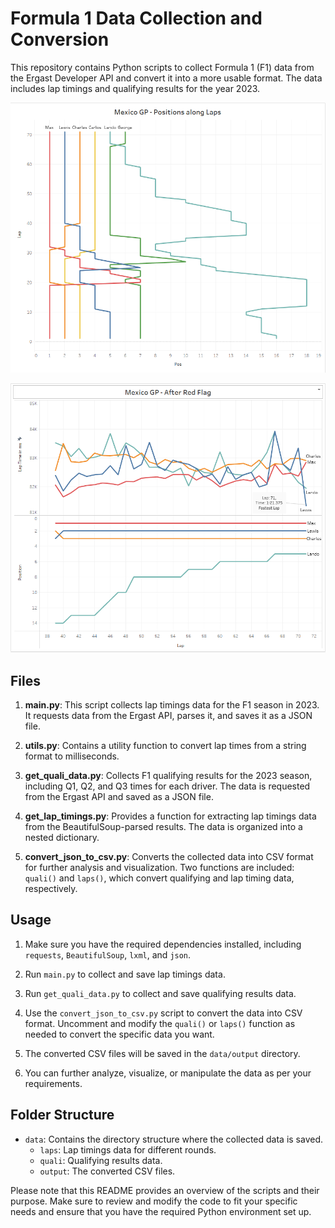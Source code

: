 # Formula 1 Data Collection and Conversion

This repository contains Python scripts to collect Formula 1 (F1) data from the Ergast Developer API and convert it into a more usable format. The data includes lap timings and qualifying results for the year 2023.



![Positions Along Laps](images/pos_mex_gp.png)



![Laptimes - After Red Flag](images/rf_mex_gp.png)


## Files

1. **main.py**: This script collects lap timings data for the F1 season in 2023. It requests data from the Ergast API, parses it, and saves it as a JSON file.

2. **utils.py**: Contains a utility function to convert lap times from a string format to milliseconds.

3. **get_quali_data.py**: Collects F1 qualifying results for the 2023 season, including Q1, Q2, and Q3 times for each driver. The data is requested from the Ergast API and saved as a JSON file.

4. **get_lap_timings.py**: Provides a function for extracting lap timings data from the BeautifulSoup-parsed results. The data is organized into a nested dictionary.

5. **convert_json_to_csv.py**: Converts the collected data into CSV format for further analysis and visualization. Two functions are included: `quali()` and `laps()`, which convert qualifying and lap timing data, respectively.

## Usage

1. Make sure you have the required dependencies installed, including `requests`, `BeautifulSoup`, `lxml`, and `json`.

2. Run `main.py` to collect and save lap timings data.

3. Run `get_quali_data.py` to collect and save qualifying results data.

4. Use the `convert_json_to_csv.py` script to convert the data into CSV format. Uncomment and modify the `quali()` or `laps()` function as needed to convert the specific data you want.

5. The converted CSV files will be saved in the `data/output` directory.

6. You can further analyze, visualize, or manipulate the data as per your requirements.

## Folder Structure

- `data`: Contains the directory structure where the collected data is saved.
  - `laps`: Lap timings data for different rounds.
  - `quali`: Qualifying results data.
  - `output`: The converted CSV files.

Please note that this README provides an overview of the scripts and their purpose. Make sure to review and modify the code to fit your specific needs and ensure that you have the required Python environment set up.